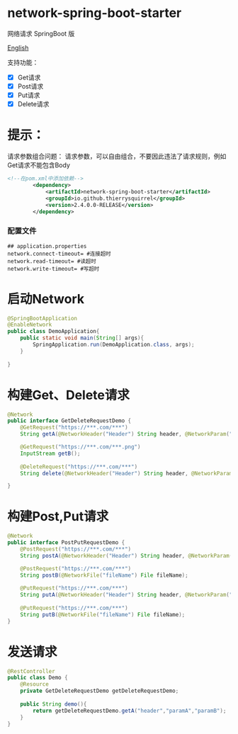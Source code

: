 # network-spring-boot-starter

网络请求   SpringBoot 版

[English](./README.md)

支持功能：
- [x] Get请求
- [x] Post请求
- [x] Put请求
- [x] Delete请求
# 提示：
 请求参数组合问题：
 请求参数，可以自由组合，不要因此违法了请求规则，例如Get请求不能包含Body

```xml
<!--在pom.xml中添加依赖-->
        <dependency>
            <artifactId>network-spring-boot-starter</artifactId>
            <groupId>io.github.thierrysquirrel</groupId>
            <version>2.4.0.0-RELEASE</version>
        </dependency>
``` 
 ### 配置文件
 
 ```properties
 ## application.properties
network.connect-timeout= #连接超时
network.read-timeout= #读超时
network.write-timeout= #写超时
 ```
# 启动Network
```java
@SpringBootApplication
@EnableNetwork
public class DemoApplication{
    public static void main(String[] args){
        SpringApplication.run(DemoApplication.class, args);
    }
   
}
```
# 构建Get、Delete请求

```java
@Network
public interface GetDeleteRequestDemo {
	@GetRequest("https://***.com/***")
	String getA(@NetworkHeader("Header") String header, @NetworkParam("paramA") String paramA, @NetworkParam("paramB") String paramB);

	@GetRequest("https://***.com/***.png")
	InputStream getB();
	
    @DeleteRequest("https://***.com/***")
    String delete(@NetworkHeader("Header") String header, @NetworkParam("paramA") String paramA, @NetworkParam("paramB") String paramB);

}
```
# 构建Post,Put请求

```java
@Network
public interface PostPutRequestDemo {
	@PostRequest("https://***.com/***")
	String postA(@NetworkHeader("Header") String header, @NetworkParam("param") String paramA,@NetworkBody String body);

	@PostRequest("https://***.com/***")
	String postB(@NetworkFile("fileName") File fileName);
	
    @PutRequest("https://***.com/***")
    String putA(@NetworkHeader("Header") String header, @NetworkParam("param") String paramA,@NetworkBody String body);
    
    @PutRequest("https://***.com/***")
    String putB(@NetworkFile("fileName") File fileName);
}
```
# 发送请求
```java
@RestController
public class Demo {
    @Resource
    private GetDeleteRequestDemo getDeleteRequestDemo;
    
    public String demo(){
    	return getDeleteRequestDemo.getA("header","paramA","paramB");
    }
}
```


